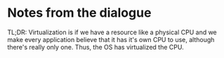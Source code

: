 # Notes from the dialogue

TL;DR: Virtualization is if we have a resource like a physical CPU and we make every application believe that it has it's own CPU to use, although there's really only one. Thus, the OS has virtualized the CPU.
